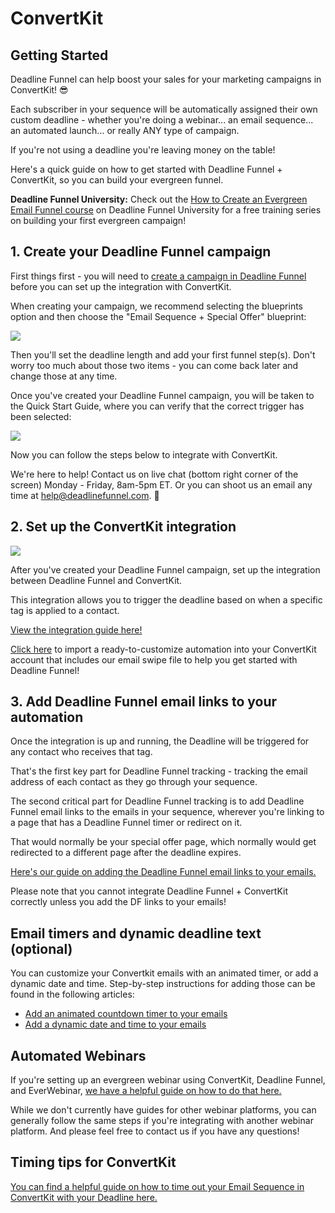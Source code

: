 # ConvertKit

## Getting Started

Deadline Funnel can help boost your sales for your marketing campaigns in ConvertKit! 😎

Each subscriber in your sequence will be automatically assigned their own custom deadline - whether you're doing a webinar... an email sequence... an automated launch... or really ANY type of campaign.

If you're not using a deadline you're leaving money on the table!

Here's a quick guide on how to get started with Deadline Funnel + ConvertKit, so you can build your evergreen funnel.

**Deadline Funnel University:** Check out the [How to Create an Evergreen Email Funnel course](https://university.deadlinefunnel.com/courses/evergreen) on Deadline Funnel University for a free training series on building your first evergreen campaign!

## 1. Create your Deadline Funnel campaign

First things first - you will need to [create a campaign in Deadline Funnel](https://deadlinefunnel.com/promotions/create) before you can set up the integration with ConvertKit.

When creating your campaign, we recommend selecting the blueprints option and then choose the "Email Sequence + Special Offer" blueprint:

![](https://d33v4339jhl8k0.cloudfront.net/docs/assets/53974d6ce4b0c76107b109d1/images/5dfd10952c7d3a7e9ae5636c/file-4mxM9o3U2U.png)

Then you'll set the deadline length and add your first funnel step\(s\). Don't worry too much about those two items - you can come back later and change those at any time.

Once you've created your Deadline Funnel campaign, you will be taken to the Quick Start Guide, where you can verify that the correct trigger has been selected:

![](https://d33v4339jhl8k0.cloudfront.net/docs/assets/53974d6ce4b0c76107b109d1/images/5dfd11032c7d3a7e9ae56377/file-Y7B45ZIrXI.png)

Now you can follow the steps below to integrate with ConvertKit.

We're here to help! Contact us on live chat \(bottom right corner of the screen\) Monday - Friday, 8am-5pm ET. Or you can shoot us an email any time at help@deadlinefunnel.com. 🙂

## 2. Set up the ConvertKit integration

![](https://d33v4339jhl8k0.cloudfront.net/docs/assets/53974d6ce4b0c76107b109d1/images/5c3658a72c7d3a31944fda96/file-AI8EvKJc4O.png)

After you've created your Deadline Funnel campaign, set up the integration between Deadline Funnel and ConvertKit.

This integration allows you to trigger the deadline based on when a specific tag is applied to a contact.

[View the integration guide here!](https://documentation.deadlinefunnel.com/article/391-how-to-integrate-deadline-funnel-with-convertkit-api)

[Click here](https://app.convertkit.com/a/d4f55a66dd) to import a ready-to-customize automation into your ConvertKit account that includes our email swipe file to help you get started with Deadline Funnel!

## 3. Add Deadline Funnel email links to your automation

Once the integration is up and running, the Deadline will be triggered for any contact who receives that tag.

That's the first key part for Deadline Funnel tracking - tracking the email address of each contact as they go through your sequence.

The second critical part for Deadline Funnel tracking is to add Deadline Funnel email links to the emails in your sequence, wherever you're linking to a page that has a Deadline Funnel timer or redirect on it.

That would normally be your special offer page, which normally would get redirected to a different page after the deadline expires.

[Here's our guide on adding the Deadline Funnel email links to your emails.](https://documentation.deadlinefunnel.com/article/16-expiring-links)

Please note that you cannot integrate Deadline Funnel + ConvertKit correctly unless you add the DF links to your emails!

## Email timers and dynamic deadline text \(optional\)

You can customize your Convertkit emails with an animated timer, or add a dynamic date and time. Step-by-step instructions for adding those can be found in the following articles:

* [Add an animated countdown timer to your emails](https://documentation.deadlinefunnel.com/article/279-how-to-add-email-countdown-code-to-convertkit)
* [Add a dynamic date and time to your emails](https://documentation.deadlinefunnel.com/article/396-how-to-add-a-dynamic-date-and-time-to-convertkit-email)

## Automated Webinars

If you're setting up an evergreen webinar using ConvertKit, Deadline Funnel, and EverWebinar, [we have a helpful guide on how to do that here.](https://documentation.deadlinefunnel.com/article/497-how-to-integrate-everwebinar-with-deadline-funnel-convertkit-new)

While we don't currently have guides for other webinar platforms, you can generally follow the same steps if you're integrating with another webinar platform. And please feel free to contact us if you have any questions!

## Timing tips for ConvertKit

[You can find a helpful guide on how to time out your Email Sequence in ConvertKit with your Deadline here.](https://documentation.deadlinefunnel.com/article/556-timing-tips-for-evergreen-automated-emails-in-convertkit)

